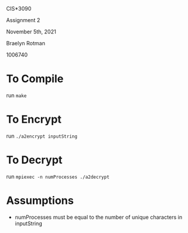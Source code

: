 CIS*3090

Assignment 2

November 5th, 2021

Braelyn Rotman

1006740

# To Compile
run `make`

# To Encrypt
run `./a2encrypt inputString`

# To Decrypt
run `mpiexec -n numProcesses ./a2decrypt`

# Assumptions
* numProcesses must be equal to the number of unique characters in inputString
